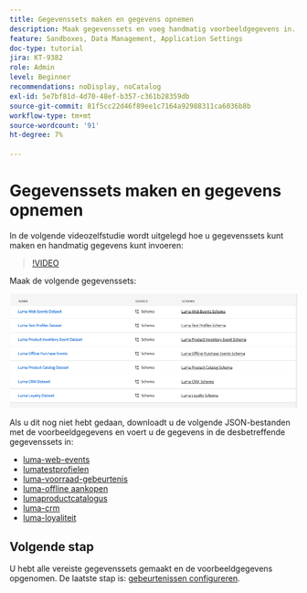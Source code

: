 ```yaml
---
title: Gegevenssets maken en gegevens opnemen
description: Maak gegevenssets en voeg handmatig voorbeeldgegevens in.
feature: Sandboxes, Data Management, Application Settings
doc-type: tutorial
jira: KT-9382
role: Admin
level: Beginner
recommendations: noDisplay, noCatalog
exl-id: 5e7bf81d-4d70-48ef-b357-c361b28359db
source-git-commit: 81f5cc22d46f89ee1c7164a92988311ca6036b8b
workflow-type: tm+mt
source-wordcount: '91'
ht-degree: 7%

---
```


# Gegevenssets maken en gegevens opnemen

In de volgende videozelfstudie wordt uitgelegd hoe u gegevenssets kunt maken en handmatig gegevens kunt invoeren:

>[!VIDEO](https://video.tv.adobe.com/v/334293?quality=12&learn=on)

Maak de volgende gegevenssets:

![Gegevenssets maken](/help/tutorial-configure-a-training-sandbox/assets/datasets.png)

Als u dit nog niet hebt gedaan, downloadt u de volgende JSON-bestanden met de voorbeeldgegevens en voert u de gegevens in de desbetreffende gegevenssets in:

* [luma-web-events](/help/tutorial-configure-a-training-sandbox/assets/luma-data/luma-web-events.json)
* [lumatestprofielen](/help/tutorial-configure-a-training-sandbox/assets/luma-data/luma-test-profiles.json)
* [luma-voorraad-gebeurtenis](/help/tutorial-configure-a-training-sandbox/assets/luma-data/luma-inventory-events.json)
* [luma-offline aankopen](/help/tutorial-configure-a-training-sandbox/assets/luma-data/luma-offline-purchases.json)
* [lumaproductcatalogus](/help/tutorial-configure-a-training-sandbox/assets/luma-data/luma-product-catalog.json)
* [luma-crm](/help/tutorial-configure-a-training-sandbox/assets/luma-data/luma-crm.json)
* [luma-loyaliteit](/help/tutorial-configure-a-training-sandbox/assets/luma-data/luma-loyalty.json)


## Volgende stap

U hebt alle vereiste gegevenssets gemaakt en de voorbeeldgegevens opgenomen. De laatste stap is: [gebeurtenissen configureren](/help/tutorial-configure-a-training-sandbox/configure-events.md).

